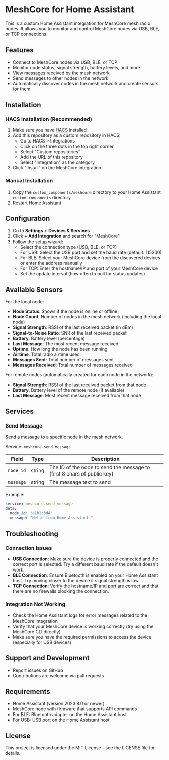 # MeshCore for Home Assistant

This is a custom Home Assistant integration for MeshCore mesh radio nodes. It allows you to monitor and control MeshCore nodes via USB, BLE, or TCP connections.

## Features

- Connect to MeshCore nodes via USB, BLE, or TCP
- Monitor node status, signal strength, battery levels, and more
- View messages received by the mesh network
- Send messages to other nodes in the network
- Automatically discover nodes in the mesh network and create sensors for them

## Installation

### HACS Installation (Recommended)

1. Make sure you have [HACS](https://hacs.xyz/) installed
2. Add this repository as a custom repository in HACS:
   - Go to HACS > Integrations
   - Click on the three dots in the top right corner
   - Select "Custom repositories"
   - Add the URL of this repository
   - Select "Integration" as the category
3. Click "Install" on the MeshCore integration

### Manual Installation

1. Copy the `custom_components/meshcore` directory to your Home Assistant `custom_components` directory
2. Restart Home Assistant

## Configuration

1. Go to **Settings** > **Devices & Services**
2. Click **+ Add Integration** and search for "MeshCore"
3. Follow the setup wizard:
   - Select the connection type (USB, BLE, or TCP)
   - For USB: Select the USB port and set the baud rate (default: 115200)
   - For BLE: Select your MeshCore device from the discovered devices or enter the address manually
   - For TCP: Enter the hostname/IP and port of your MeshCore device
   - Set the update interval (how often to poll for status updates)

## Available Sensors

For the local node:
- **Node Status**: Shows if the node is online or offline
- **Node Count**: Number of nodes in the mesh network (including the local node)
- **Signal Strength**: RSSI of the last received packet (in dBm)
- **Signal-to-Noise Ratio**: SNR of the last received packet
- **Battery**: Battery level (percentage)
- **Last Message**: The most recent message received
- **Uptime**: How long the node has been running
- **Airtime**: Total radio airtime used
- **Messages Sent**: Total number of messages sent
- **Messages Received**: Total number of messages received

For remote nodes (automatically created for each node in the network):
- **Signal Strength**: RSSI of the last received packet from that node
- **Battery**: Battery level of the remote node (if available)
- **Last Message**: Most recent message received from that node

## Services

### Send Message

Send a message to a specific node in the mesh network.

Service: `meshcore.send_message`

| Field | Type | Description |
| ----- | ---- | ----------- |
| `node_id` | string | The ID of the node to send the message to (first 8 chars of public key) |
| `message` | string | The message text to send |

Example:
```yaml
service: meshcore.send_message
data:
  node_id: "a1b2c3d4"
  message: "Hello from Home Assistant!"
```

## Troubleshooting

### Connection Issues

- **USB Connection**: Make sure the device is properly connected and the correct port is selected. Try a different baud rate if the default doesn't work.
- **BLE Connection**: Ensure Bluetooth is enabled on your Home Assistant host. Try moving closer to the device if signal strength is low.
- **TCP Connection**: Verify the hostname/IP and port are correct and that there are no firewalls blocking the connection.

### Integration Not Working

- Check the Home Assistant logs for error messages related to the MeshCore integration
- Verify that your MeshCore device is working correctly (try using the MeshCore CLI directly)
- Make sure you have the required permissions to access the device (especially for USB devices)

## Support and Development

- Report issues on GitHub
- Contributions are welcome via pull requests

## Requirements

- Home Assistant (version 2023.8.0 or newer)
- MeshCore node with firmware that supports API commands
- For BLE: Bluetooth adapter on the Home Assistant host
- For USB: USB port on the Home Assistant host

## License

This project is licensed under the MIT License - see the LICENSE file for details.